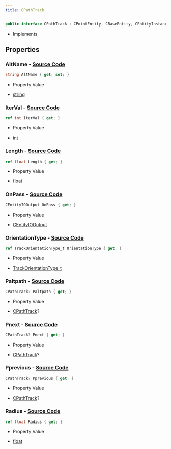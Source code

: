 ```yaml
---
title: CPathTrack
---
```


```csharp
public interface CPathTrack : CPointEntity, CBaseEntity, CEntityInstance, ISchemaClass<CEntityInstance>, ISchemaClass<CBaseEntity>, ISchemaClass<CPointEntity>, ISchemaClass<CPathTrack>, ISchemaField, ISchemaClass, INativeHandle
```

- Implements

## Properties

### **AltName** - [Source Code](https://github.com/swiftly-solution/swiftlys2/blob/main/managed/src/SwiftlyS2.Generated/Schemas/Interfaces/CPathTrack.cs#L26)

```csharp
string AltName { get; set; }
```

- Property Value

- [string](https://learn.microsoft.com/dotnet/api/system.string)

### **IterVal** - [Source Code](https://github.com/swiftly-solution/swiftlys2/blob/main/managed/src/SwiftlyS2.Generated/Schemas/Interfaces/CPathTrack.cs#L28)

```csharp
ref int IterVal { get; }
```

- Property Value

- [int](https://learn.microsoft.com/dotnet/api/system.int32)

### **Length** - [Source Code](https://github.com/swiftly-solution/swiftlys2/blob/main/managed/src/SwiftlyS2.Generated/Schemas/Interfaces/CPathTrack.cs#L24)

```csharp
ref float Length { get; }
```

- Property Value

- [float](https://learn.microsoft.com/dotnet/api/system.single)

### **OnPass** - [Source Code](https://github.com/swiftly-solution/swiftlys2/blob/main/managed/src/SwiftlyS2.Generated/Schemas/Interfaces/CPathTrack.cs#L32)

```csharp
CEntityIOOutput OnPass { get; }
```

- Property Value

- [CEntityIOOutput](/docs/api/shared/schemadefinitions/centityiooutput)

### **OrientationType** - [Source Code](https://github.com/swiftly-solution/swiftlys2/blob/main/managed/src/SwiftlyS2.Generated/Schemas/Interfaces/CPathTrack.cs#L30)

```csharp
ref TrackOrientationType_t OrientationType { get; }
```

- Property Value

- [TrackOrientationType_t](/docs/api/shared/schemadefinitions/trackorientationtype_t)

### **Paltpath** - [Source Code](https://github.com/swiftly-solution/swiftlys2/blob/main/managed/src/SwiftlyS2.Generated/Schemas/Interfaces/CPathTrack.cs#L20)

```csharp
CPathTrack? Paltpath { get; }
```

- Property Value

- [CPathTrack](/docs/api/shared/schemadefinitions/cpathtrack)?

### **Pnext** - [Source Code](https://github.com/swiftly-solution/swiftlys2/blob/main/managed/src/SwiftlyS2.Generated/Schemas/Interfaces/CPathTrack.cs#L16)

```csharp
CPathTrack? Pnext { get; }
```

- Property Value

- [CPathTrack](/docs/api/shared/schemadefinitions/cpathtrack)?

### **Pprevious** - [Source Code](https://github.com/swiftly-solution/swiftlys2/blob/main/managed/src/SwiftlyS2.Generated/Schemas/Interfaces/CPathTrack.cs#L18)

```csharp
CPathTrack? Pprevious { get; }
```

- Property Value

- [CPathTrack](/docs/api/shared/schemadefinitions/cpathtrack)?

### **Radius** - [Source Code](https://github.com/swiftly-solution/swiftlys2/blob/main/managed/src/SwiftlyS2.Generated/Schemas/Interfaces/CPathTrack.cs#L22)

```csharp
ref float Radius { get; }
```

- Property Value

- [float](https://learn.microsoft.com/dotnet/api/system.single)

